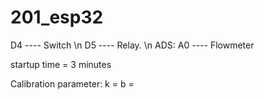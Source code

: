 # 201_esp32
 
D4 ---- Switch \n
D5 ---- Relay. \n
ADS:
A0 ---- Flowmeter

startup time = 3 minutes

Calibration parameter:
k = 
b = 
